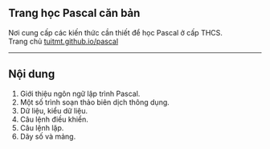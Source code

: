 ## Trang học Pascal căn bản

Nơi cung cấp các kiến thức cần thiết để học Pascal ở cấp THCS.  
Trang chủ [tuitmt.github.io/pascal](https://tuitmt.github.io/pascal/)

----
## Nội dung
1. Giới thiệu ngôn ngữ lập trình Pascal.
2. Một số trình soạn thảo biên dịch thông dụng.
3. Dữ liệu, kiểu dữ liệu.
4. Câu lệnh điều khiển.
5. Câu lệnh lặp.
6. Dãy số và mảng.